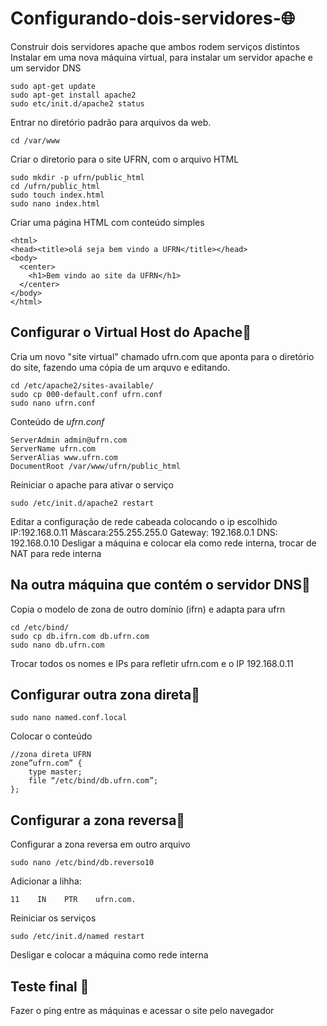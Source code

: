 # Configurando-dois-servidores-🌐 
Construir dois servidores apache que ambos rodem serviços distintos
Instalar em uma nova máquina virtual, para instalar um servidor apache e um servidor DNS
```
sudo apt-get update
sudo apt-get install apache2
sudo etc/init.d/apache2 status
```
Entrar no diretório padrão para arquivos da web.
```
cd /var/www
```
Criar o diretorio para o site UFRN, com o arquivo HTML
```
sudo mkdir -p ufrn/public_html
cd /ufrn/public_html
sudo touch index.html
sudo nano index.html
```
Criar uma página HTML com conteúdo simples
```
<html>
<head><title>olá seja bem vindo a UFRN</title></head>
<body>
  <center>
    <h1>Bem vindo ao site da UFRN</h1>
  </center>
</body>
</html>
```
##  Configurar o Virtual Host do Apache🔧
Cria um novo "site virtual" chamado ufrn.com que aponta para o diretório do site, fazendo uma cópia de um arquvo e editando.
```
cd /etc/apache2/sites-available/
sudo cp 000-default.conf ufrn.conf
sudo nano ufrn.conf
```
Conteúdo de _ufrn.conf_
```
ServerAdmin admin@ufrn.com
ServerName ufrn.com
ServerAlias www.ufrn.com
DocumentRoot /var/www/ufrn/public_html
```
Reiniciar o apache para ativar o serviço
```
sudo /etc/init.d/apache2 restart
```
Editar a configuração de rede cabeada colocando o ip escolhido 
IP:192.168.0.11 
Máscara:255.255.255.0 
Gateway: 192.168.0.1
DNS: 192.168.0.10
Desligar a máquina e colocar ela como rede interna, trocar de NAT para rede interna
## Na outra máquina que contém o servidor DNS📡 
Copia o modelo de zona de outro domínio (ifrn) e adapta para ufrn
```
cd /etc/bind/
sudo cp db.ifrn.com db.ufrn.com
sudo nano db.ufrn.com
```
Trocar todos os nomes e IPs para refletir ufrn.com e o IP 192.168.0.11
## Configurar outra zona direta📄
```
sudo nano named.conf.local
```
Colocar o conteúdo 
```
//zona direta UFRN
zone”ufrn.com” {
	type master;
	file “/etc/bind/db.ufrn.com”;
};
```
## Configurar a zona reversa🔁
Configurar a zona reversa em outro arquivo
```
sudo nano /etc/bind/db.reverso10
```
Adicionar a lihha:
```
11    IN    PTR    ufrn.com.
```
Reiniciar os serviços
```
sudo /etc/init.d/named restart
```
Desligar e colocar a máquina como rede interna
## Teste final 📶
Fazer o ping entre as máquinas
e acessar o site pelo navegador






